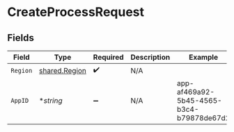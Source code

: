 # CreateProcessRequest


## Fields

| Field                                                 | Type                                                  | Required                                              | Description                                           | Example                                               |
| ----------------------------------------------------- | ----------------------------------------------------- | ----------------------------------------------------- | ----------------------------------------------------- | ----------------------------------------------------- |
| `Region`                                              | [shared.Region](../../../pkg/models/shared/region.md) | :heavy_check_mark:                                    | N/A                                                   |                                                       |
| `AppID`                                               | **string*                                             | :heavy_minus_sign:                                    | N/A                                                   | app-af469a92-5b45-4565-b3c4-b79878de67d2              |